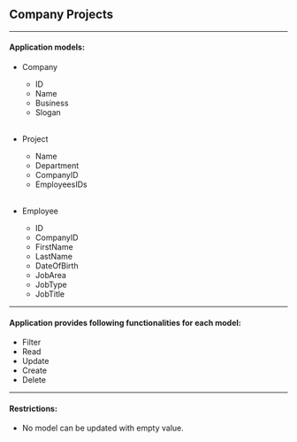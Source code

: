 <h2>Company Projects</h2>
<hr />
<h4>Application models:</h4>
<ul>
    <li>
        <p>Company</p>
        <ul>
            <li>ID</li>
            <li>Name</li>
            <li>Business</li>
            <li>Slogan</li>
        </ul>
    </li>
<br />
    <li>
        <p>Project</p>
        <ul>
            <li>Name</li>
            <li>Department</li>
            <li>CompanyID</li>
            <li>EmployeesIDs</li>
        </ul>
    </li>
<br />
    <li>
        <p>Employee</p>
        <ul>
            <li>ID</li>
            <li>CompanyID</li>
            <li>FirstName</li>
            <li>LastName</li>
            <li>DateOfBirth</li>
            <li>JobArea</li>
            <li>JobType</li>
            <li>JobTitle</li>
        </ul>
    </li>
</ul>
<hr />
<h4>Application provides following functionalities for each model:</h4>
<ul>
    <li>Filter</li>
    <li>Read</li>
    <li>Update</li>
    <li>Create</li>
    <li>Delete</li>
</ul>
<hr />
<h4>Restrictions:</h4>
<ul>
    <li>No model can be updated with empty value.</li>
</ul>